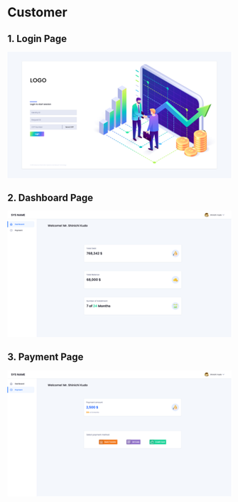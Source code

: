 # Customer

## 1. Login Page

![Login Page for customers](<../../../../.gitbook/assets/image (8) (1) (1).png>)

## 2. Dashboard Page

![Dashboard Page for customers](<../../../../.gitbook/assets/image (11) (1) (1) (1).png>)

## 3. Payment Page

![Payment Page for customers](<../../../../.gitbook/assets/image (6) (1) (1) (1).png>)
